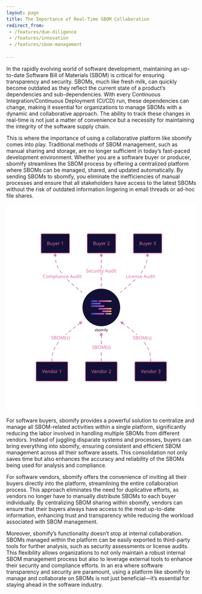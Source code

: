 ```yaml
---
layout: page
title: The Importance of Real-Time SBOM Collaboration
redirect_from:
 - /features/due-diligence
 - /features/innovation
 - /features/sbom-management

---
```


In the rapidly evolving world of software development, maintaining an up-to-date Software Bill of Materials (SBOM) is critical for ensuring transparency and security. SBOMs, much like fresh milk, can quickly become outdated as they reflect the current state of a product’s dependencies and sub-dependencies. With every Continuous Integration/Continuous Deployment (CI/CD) run, these dependencies can change, making it essential for organizations to manage SBOMs with a dynamic and collaborative approach. The ability to track these changes in real-time is not just a matter of convenience but a necessity for maintaining the integrity of the software supply chain.

This is where the importance of using a collaborative platform like sbomify comes into play. Traditional methods of SBOM management, such as manual sharing and storage, are no longer sufficient in today’s fast-paced development environment. Whether you are a software buyer or producer, sbomify streamlines the SBOM process by offering a centralized platform where SBOMs can be managed, shared, and updated automatically. By sending SBOMs to sbomify, you eliminate the inefficiencies of manual processes and ensure that all stakeholders have access to the latest SBOMs without the risk of outdated information lingering in email threads or ad-hoc file shares.

![SBOM hub](/assets/images/site/marketplace.svg)

For software buyers, sbomify provides a powerful solution to centralize and manage all SBOM-related activities within a single platform, significantly reducing the labor involved in handling multiple SBOMs from different vendors. Instead of juggling disparate systems and processes, buyers can bring everything into sbomify, ensuring consistent and efficient SBOM management across all their software assets. This consolidation not only saves time but also enhances the accuracy and reliability of the SBOMs being used for analysis and compliance.

For software vendors, sbomify offers the convenience of inviting all their buyers directly into the platform, streamlining the entire collaboration process. This approach eliminates the need for duplicative efforts, as vendors no longer have to manually distribute SBOMs to each buyer individually. By centralizing SBOM sharing within sbomify, vendors can ensure that their buyers always have access to the most up-to-date information, enhancing trust and transparency while reducing the workload associated with SBOM management.

Moreover, sbomify’s functionality doesn’t stop at internal collaboration. SBOMs managed within the platform can be easily exported to third-party tools for further analysis, such as security assessments or license audits. This flexibility allows organizations to not only maintain a robust internal SBOM management process but also to leverage external tools to enhance their security and compliance efforts. In an era where software transparency and security are paramount, using a platform like sbomify to manage and collaborate on SBOMs is not just beneficial—it’s essential for staying ahead in the software industry.
